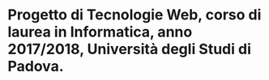 # Progetto di Tecnologie Web, corso di laurea in Informatica, anno 2017/2018, Università degli Studi di Padova. 
